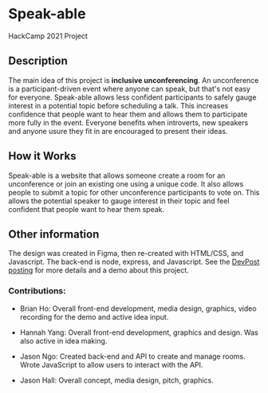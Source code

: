 # Speak-able
HackCamp 2021 Project

## Description ##
The main idea of this project is **inclusive unconferencing**.
An unconference is a participant-driven event where anyone can speak, but that's not easy for everyone.
Speak-able allows less confident participants to safely gauge interest in a potential topic before scheduling a talk.
This increases confidence that people want to hear them and allows them to participate more fully in the event.
Everyone benefits when introverts, new speakers and anyone usure they fit in are encouraged to present their ideas.

## How it Works ## 
Speak-able is a website that allows someone create a room for an unconference or join an existing one using a unique code.
It also allows people to submit a topic for other unconference participants to vote on.
This allows the potential speaker to gauge interest in their topic and feel confident that people want to hear them speak. 

## Other information ##
The design was created in Figma, then re-created with HTML/CSS, and Javascript.
The back-end is node, express, and Javascript. See the [DevPost posting](https://devpost.com/software/speak-able-inclusive-unconferencing) for more details and a demo about this project. 

### Contributions:

* Brian Ho: Overall front-end development, media design, graphics, video recording for the demo and active idea input.

* Hannah Yang: Overall front-end development, graphics and design. Was also active in idea making.

* Jason Ngo: Created back-end and API to create and manage rooms. Wrote JavaScript to allow users to interact with the API.

* Jason Hall: Overall concept, media design, pitch, graphics.
